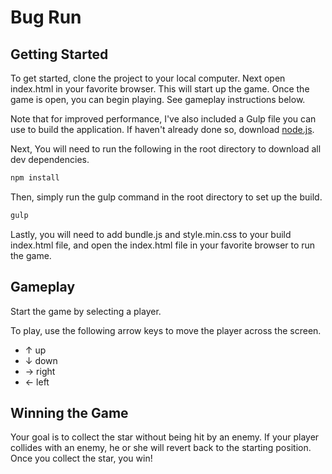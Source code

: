 # Bug Run

## Getting Started

To get started, clone the project to your local computer. Next open index.html in your favorite browser. This will start up the game. Once the game is open, you can begin playing. See gameplay instructions below.

Note that for improved performance, I've also included a Gulp file you can use to build the application. If haven't already done so, download [node.js](https://nodejs.org/en/).

Next, You will need to run the following in the root directory to download all dev dependencies.

```bash
npm install
```
Then, simply run the gulp command in the root directory to set up the build.

```bash
gulp
```
Lastly, you will need to add bundle.js and style.min.css to your build index.html file, and open the index.html file in your favorite browser to run the game.

## Gameplay

Start the game by selecting a player.

To play, use the following arrow keys to move the player across the screen.

* ↑ up
* ↓ down
* → right
* ← left

## Winning the Game

Your goal is to collect the star without being hit by an enemy. If your player collides with an enemy, he or she will revert back to the starting position. Once you collect the star, you win!